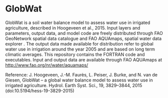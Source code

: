 # GlobWat

GlobWat is a soil water balance model to assess water use in irrigated agriculture, described in Hoogeveen et al., 2015.
Input layers and parameters, output data, and model code are freely distributed through FAO GeoNetwork spatial data catalogue  and FAO AQUAmaps, spatial water data explorer . The output data made available for distribution refer to global water use in irrigation around the year 2005 and are based on long term climatic averages.
This repository contains the FORTRAN code and executables. Input and output data are available through FAO AQUAmaps at http://www.fao.org/nr/water/aquamaps/

Reference: J. Hoogeveen, J.-M. Faurès, L. Peiser, J. Burke, and N. van de Giesen, GlobWat – a global water balance model to assess
water use in irrigated agriculture. Hydrol. Earth Syst. Sci., 19, 3829–3844, 2015 (doi:10.5194/hess-19-3829-2015)
